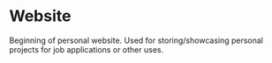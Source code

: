 # Website
Beginning of personal website.
Used for storing/showcasing personal projects for job applications or other uses.
